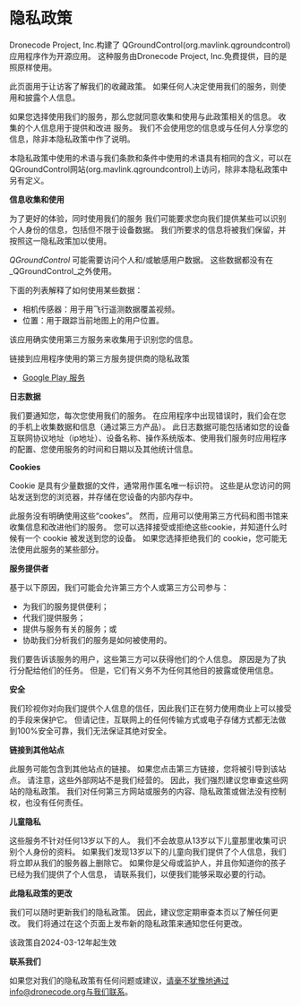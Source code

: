 # 隐私政策

Dronecode Project, Inc.构建了 QGroundControl(org.mavlink.qgroundcontrol) 应用程序作为开源应用。 这种服务由Dronecode Project, Inc.免费提供，目的是照原样使用。

此页面用于让访客了解我们的收藏政策。 如果任何人决定使用我们的服务，则使用和披露个人信息。

如果您选择使用我们的服务，那么您就同意收集和使用与此政策相关的信息。 收集的个人信息用于提供和改进 服务。 我们不会使用您的信息或与任何人分享您的信息，除非本隐私政策中作了说明。

本隐私政策中使用的术语与我们条款和条件中使用的术语具有相同的含义，可以在 QGroundControl网站(org.mavlink.qgroundcontrol)上访问，除非本隐私政策中另有定义。

**信息收集和使用**

为了更好的体验，同时使用我们的服务 我们可能要求您向我们提供某些可以识别个人身份的信息，包括但不限于设备数据。 我们所要求的信息将被我们保留，并按照这一隐私政策加以使用。

_QGroundControl_ 可能需要访问个人和/或敏感用户数据。 这些数据都没有在_QGroundControl_之外使用。

下面的列表解释了如何使用某些数据：

- 相机传感器：用于用飞行遥测数据覆盖视频。
- 位置：用于跟踪当前地图上的用户位置。

该应用确实使用第三方服务来收集用于识别您的信息。

链接到应用程序使用的第三方服务提供商的隐私政策

- [Google Play 服务](https://www.google.com/policies/privacy/)

**日志数据**

我们要通知您，每次您使用我们的服务。 在应用程序中出现错误时，我们会在您的手机上收集数据和信息（通过第三方产品）。 此日志数据可能包括诸如您的设备互联网协议地址（ip地址）、设备名称、操作系统版本、使用我们服务时应用程序的配置、您使用服务的时间和日期以及其他统计信息。

**Cookies**

Cookie 是具有少量数据的文件，通常用作匿名唯一标识符。 这些是从您访问的网站发送到您的浏览器，并存储在您设备的内部内存中。

此服务没有明确使用这些“cookes”。 然而，应用可以使用第三方代码和图书馆来收集信息和改进他们的服务。 您可以选择接受或拒绝这些cookie，并知道什么时候有一个 cookie 被发送到您的设备。 如果您选择拒绝我们的 cookie，您可能无法使用此服务的某些部分。

**服务提供者**

基于以下原因，我们可能会允许第三方个人或第三方公司参与：

- 为我们的服务提供便利；
- 代我们提供服务；
- 提供与服务有关的服务；或
- 协助我们分析我们的服务是如何被使用的。

我们要告诉该服务的用户，这些第三方可以获得他们的个人信息。 原因是为了执行分配给他们的任务。 但是，它们有义务不为任何其他目的披露或使用信息。

**安全**

我们珍视你对向我们提供个人信息的信任，因此我们正在努力使用商业上可以接受的手段来保护它。 但请记住，互联网上的任何传输方式或电子存储方式都无法做到100%安全可靠，我们无法保证其绝对安全。

**链接到其他站点**

此服务可能包含到其他站点的链接。 如果您点击第三方链接，您将被引导到该站点。 请注意，这些外部网站不是我们经营的。 因此，我们强烈建议您审查这些网站的隐私政策。 我们对任何第三方网站或服务的内容、隐私政策或做法没有控制权，也没有任何责任。

**儿童隐私**

这些服务不针对任何13岁以下的人。 我们不会故意从13岁以下儿童那里收集可识别个人身份的资料。 如果我们发现13岁以下的儿童向我们提供了个人信息，我们将立即从我们的服务器上删除它。 如果你是父母或监护人，并且你知道你的孩子已经为我们提供了个人信息， 请联系我们，以便我们能够采取必要的行动。

**此隐私政策的更改**

我们可以随时更新我们的隐私政策。 因此，建议您定期审查本页以了解任何更改。 我们将通过在这个页面上发布新的隐私政策来通知您任何更改。

该政策自2024-03-12年起生效

**联系我们**

如果您对我们的隐私政策有任何问题或建议，请毫不犹豫地通过info@dronecode.org与我们联系。
